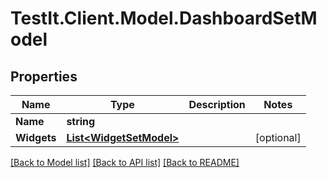 # TestIt.Client.Model.DashboardSetModel

## Properties

Name | Type | Description | Notes
------------ | ------------- | ------------- | -------------
**Name** | **string** |  | 
**Widgets** | [**List&lt;WidgetSetModel&gt;**](WidgetSetModel.md) |  | [optional] 

[[Back to Model list]](../README.md#documentation-for-models) [[Back to API list]](../README.md#documentation-for-api-endpoints) [[Back to README]](../README.md)

